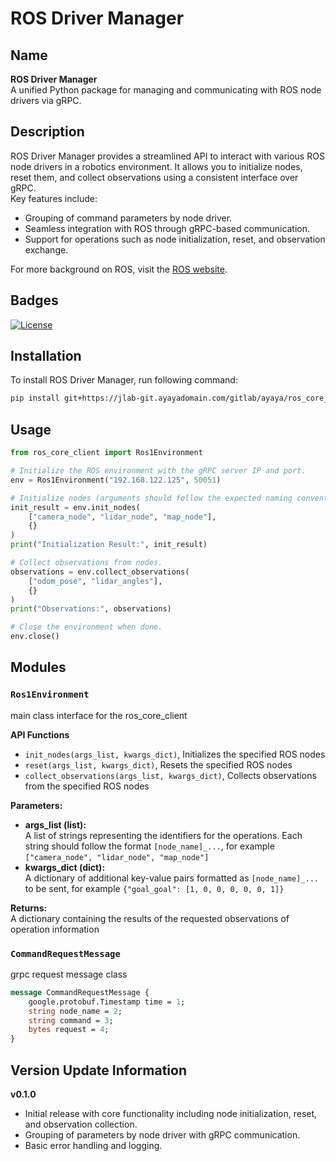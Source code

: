 # ROS Driver Manager

## Name
**ROS Driver Manager**  
A unified Python package for managing and communicating with ROS node drivers via gRPC.

## Description
ROS Driver Manager provides a streamlined API to interact with various ROS node drivers in a robotics environment. It allows you to initialize nodes, reset them, and collect observations using a consistent interface over gRPC.  
Key features include:  
- Grouping of command parameters by node driver.
- Seamless integration with ROS through gRPC-based communication.
- Support for operations such as node initialization, reset, and observation exchange.

For more background on ROS, visit the [ROS website](https://www.ros.org/).

## Badges
[![License](https://img.shields.io/badge/license-MIT-blue)](LICENSE)

[//]: # (## Visuals)

[//]: # (*Insert screenshots or GIFs here to showcase the system in action. For example:*  )

[//]: # (![Demo Screenshot]&#40;https://via.placeholder.com/800x400?text=ROS+Driver+Manager+Demo&#41;)

## Installation
To install ROS Driver Manager, run following command:
```bash
pip install git+https://jlab-git.ayayadomain.com/gitlab/ayaya/ros_core_client.git
```

## Usage
```python
from ros_core_client import Ros1Environment

# Initialize the ROS environment with the gRPC server IP and port.
env = Ros1Environment("192.168.122.125", 50051)

# Initialize nodes (arguments should follow the expected naming convention).
init_result = env.init_nodes(
    ["camera_node", "lidar_node", "map_node"],
    {}
)
print("Initialization Result:", init_result)

# Collect observations from nodes.
observations = env.collect_observations(
    ["odom_pose", "lidar_angles"],
    {}
)
print("Observations:", observations)

# Close the environment when done.
env.close()

```

## Modules
### `Ros1Environment`
main class interface for the ros_core_client

**API Functions**
* `init_nodes(args_list, kwargs_dict)`, Initializes the specified ROS nodes
* `reset(args_list, kwargs_dict)`, Resets the specified ROS nodes
* `collect_observations(args_list, kwargs_dict)`, Collects observations from the specified ROS nodes

**Parameters:**
- **args_list (list):**  
  A list of strings representing the identifiers for the operations. Each string should follow the format `[node_name]_...`, for example `["camera_node", "lidar_node", "map_node"]`
- **kwargs_dict (dict):**  
  A dictionary of additional key-value pairs formatted as `[node_name]_...` to be sent, for example `{"goal_goal": [1, 0, 0, 0, 0, 0, 1]}`

**Returns:**  
A dictionary containing the results of the requested observations of operation information

### `CommandRequestMessage`
grpc request message class
```protobuf
message CommandRequestMessage {
    google.protobuf.Timestamp time = 1;
    string node_name = 2;
    string command = 3;
    bytes request = 4;
}
```

## Version Update Information

**v0.1.0**

- Initial release with core functionality including node initialization, reset, and observation collection.
- Grouping of parameters by node driver with gRPC communication.
- Basic error handling and logging.
